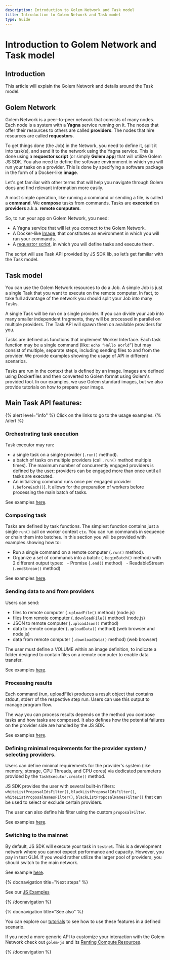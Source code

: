 ```yaml
---
description: Introduction to Golem Network and Task model
title: Introduction to Golem Network and Task model
type: Guide
---
```


# Introduction to Golem Network and Task model

## Introduction

This article will explain the Golem Network and details around the Task model.

## Golem Network

Golem Network is a peer-to-peer network that consists of many nodes. Each node is a system with a **Yagna** service running on it. The nodes that offer their resources to others are called **providers**. The nodes that hire resources are called **requestors**.

To get things done (the Job) in the Network, you need to define it, split it into task(s), and send it to the network using the Yagna service. This is done using a **requestor script** (or simply **Golem app**) that will utilize Golem JS SDK. You also need to define the software environment in which you will run your tasks on a provider. This is done by specifying a software package in the form of a Docker-like **image**.

Let's get familiar with other terms that will help you navigate through Golem docs and find relevant information more easily.

A most simple operation, like running a command or sending a file, is called a **command**. We **compose** tasks from commands. Tasks are **executed** on **providers** a.k.a. **remote computers**.

So, to run your app on Golem Network, you need:

- A Yagna service that will let you connect to the Golem Network.
- A Docker-like [Image](/docs/creators/javascript/guides/golem-images), that constitutes an environment in which you will run your commands.
- A [requestor script](/docs/creators/javascript/task-executor/te-node-quickstart-explained), in which you will define tasks and execute them.

The script will use Task API provided by JS SDK lib, so let’s get familiar with the Task model.

## Task model

You can use the Golem Network resources to do a Job. A simple Job is just a single Task that you want to execute on the remote computer. In fact, to take full advantage of the network you should split your Job into many Tasks.

A single Task will be run on a single provider. If you can divide your Job into many smaller independent fragments, they will be processed in parallel on multiple providers. The Task API will spawn them on available providers for you.

Tasks are defined as functions that implement Worker Interface. Each task function may be a single command (like: `echo “Hello World”`) but may consist of multiple, separate steps, including sending files to and from the provider. We provide examples showing the usage of API in different scenarios.

Tasks are run in the context that is defined by an image. Images are defined using Dockerfiles and then converted to Golem format using Golem's provided tool. In our examples, we use Golem standard images, but we also provide tutorials on how to prepare your image.

## Main Task API features:

{% alert level="info" %}
Click on the links to go to the usage examples.
{% /alert %}

### Orchestrating task execution

Task executor may run:

- a single task on a single provider (`.run()` method).
- a batch of tasks on multiple providers (call `.run()` method multiple times). The maximum number of concurrently engaged providers is defined by the user; providers can be engaged more than once until all tasks are executed.
- An initializing command runs once per engaged provider (`.beforeEach()`). It allows for the preparation of workers before processing the main batch of tasks.

See examples [here](/docs/creators/javascript/examples/executing-tasks).

### Composing task

Tasks are defined by task functions. The simplest function contains just a single `run()` call on worker context `ctx`. You can run commands in sequence or chain them into batches. In this section you will be provided with examples showing how to:

- Run a single command on a remote computer (`.run()` method).
- Organize a set of commands into a batch: (`.beginBatch()` method) with 2 different output types:
    - Promise (`.end()` method)
    - ReadableStream (`.endStream()` method)

See examples [here](/docs/creators/javascript/examples/composing-tasks).

### Sending data to and from providers

Users can send:

- files to remote computer (`.uploadFile()` method) (node.js)
- files from remote computer (`.downloadFile()` method) (node.js)
- JSON to remote computer (`.uploadJson()` method)
- data to remote computer (`.uploadData()` method) (web browser and node.js)
- data from remote computer (`.downloadData()` method) (web browser)

The user must define a VOLUME within an image definition, to indicate a folder designed to contain files on a remote computer to enable data transfer.

See examples [here](/docs/creators/javascript/examples/transferring-data).

### Processing results

Each command (run, uploadFile) produces a result object that contains stdout, stderr of the respective step run. Users can use this output to manage program flow.

The way you can process results depends on the method you compose tasks and how tasks are composed.
It also defines how the potential failures on the provider side are handled by the JS SDK.

See examples [here](/docs/creators/javascript/examples/working-with-results).

### Defining minimal requirements for the provider system / selecting providers.

Users can define minimal requirements for the provider's system (like memory, storage, CPU Threads, and CPU cores) via dedicated parameters provided by the `TaskExecutor.create()` method.

JS SDK provides the user with several built-in filters: `whiteListProposalIdsFilter()`, `blackListProposalIdsFilter()`, `whiteListProposalNamesFilter()`, `blackListProposalNamesFilter()` that can be used to select or exclude certain providers.

The user can also define his filter using the custom `proposalFilter`.

See examples [here](/docs/creators/javascript/examples/selecting-providers).

### Switching to the mainnet

By default, JS SDK will execute your task in `testnet`. This is a development network where you cannot expect performance and capacity. However, you pay in test GLM. If you would rather utilize the larger pool of providers, you should switch to the main network.

See example [here](/docs/creators/javascript/examples/switching-to-mainnet).

{% docnavigation title="Next steps" %}

See our [JS Examples](/docs/creators/javascript/examples)

{% /docnavigation %}

{% docnavigation title="See also" %}

You can explore our [tutorials](/docs/creators/javascript/tutorials) to see how to use these features in a defined scenario.

If you need a more generic API to customize your interaction with the Golem Network check out `golem-js` and its [Renting Compute Resources](/docs/creators/javascript/guides/golem-js).

{% /docnavigation %}
